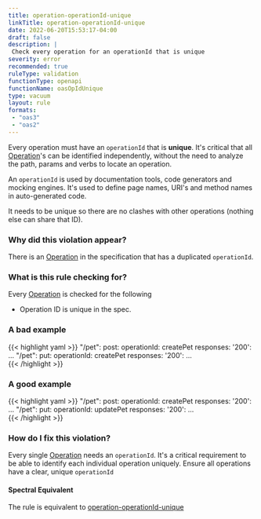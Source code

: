 ```yaml
---
title: operation-operationId-unique
linkTitle: operation-operationId-unique
date: 2022-06-20T15:53:17-04:00
draft: false
description: |
 Check every operation for an operationId that is unique
severity: error
recommended: true
ruleType: validation
functionType: openapi
functionName: oasOpIdUnique
type: vacuum
layout: rule
formats:
 - "oas3"
 - "oas2"
---
```


Every operation must have an `operationId` that is **unique**. It's critical that all
[Operation](https://swagger.io/specification/#operation-object)'s can be identified independently, without the need
to analyze the path, params and verbs to locate an operation.

An `operationId` is used by documentation tools, code generators and mocking engines. It's used to define page names,
URI's and method names in auto-generated code. 

It needs to be unique so there are no clashes with other operations (nothing else can share that ID).

### Why did this violation appear?

There is an [Operation](https://swagger.io/specification/#operation-object) in the specification that has a duplicated `operationId`.

### What is this rule checking for?

Every [Operation](https://swagger.io/specification/#operation-object) is checked for the following

- Operation ID is unique in the spec.

### A bad example
{{< highlight yaml >}}
"/pet":
  post:
    operationId: createPet
    responses:
      '200':
        ...
"/pet":
  put:
    operationId: createPet
    responses:
      '200':
        ...        
{{< /highlight >}}

### A good example

{{< highlight yaml >}}
"/pet":
  post:
    operationId: createPet
    responses:
      '200':
        ...
"/pet":
  put:
    operationId: updatePet
    responses:
      '200':
        ...   
{{< /highlight >}}

### How do I fix this violation?

Every single [Operation](https://swagger.io/specification/#operation-object) needs an `operationId`. It's a critical requirement to be able to identify each individual
operation uniquely. Ensure all operations have a clear, unique `operationId`

#### Spectral Equivalent

The rule is equivalent to [operation-operationId-unique](https://meta.stoplight.io/docs/spectral/4dec24461f3af-open-api-rules#operation-operationid-unique)